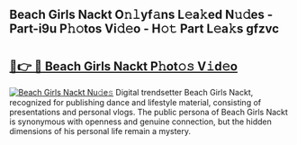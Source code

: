 ## Beach Girls Nackt O𝚗𝚕yf𝚊ns L𝚎a𝚔ed N𝚞𝚍es - Part-i9u P𝚑𝚘tos Vi𝚍𝚎o - H𝚘𝚝 Part L𝚎a𝚔s gfzvc

# <h2><a href="http://kf3wqcc.oniu.top/?m=Beach+Girls+Nackt">🔗👉 🔴 Beach Girls Nackt P𝚑ot𝚘𝚜 V𝚒d𝚎o</a></h2>

[![Beach Girls Nackt Nu𝚍e𝚜](https://i.imgur.com/0qMVB7G.gif)](http://kf3wqcc.oniu.top/?m=Beach+Girls+Nackt)
Digital trendsetter Beach Girls Nackt, recognized for publishing dance and lifestyle material, consisting of presentations and personal vlogs. The public persona of Beach Girls Nackt is synonymous with openness and genuine connection, but the hidden dimensions of his personal life remain a mystery.  
